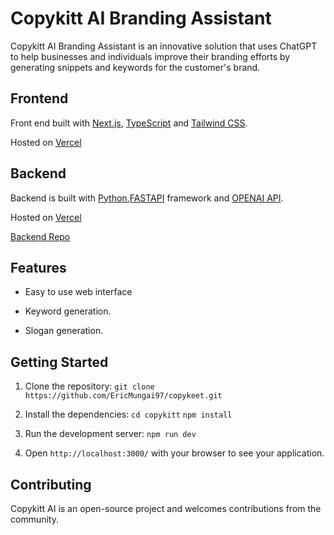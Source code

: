 # Copykitt AI Branding Assistant

Copykitt AI Branding Assistant is an innovative solution that uses ChatGPT to help businesses and individuals improve their branding efforts by generating snippets and keywords for the customer's brand.

## Frontend

Front end built with [Next.js](https://nextjs.org/), [TypeScript](https://www.typescriptlang.org/) and [Tailwind CSS](https://tailwindcss.com/).

Hosted on [Vercel](https://copykitt-seven.vercel.app/)

## Backend

Backend is built with [Python](https://www.python.org/),[FASTAPI](https://fastapi.tiangolo.com/) framework and [OPENAI API](https://platform.openai.com/docs/introduction).

Hosted on [Vercel](https://copykitt-three.vercel.app/)

[Backend Repo](https://github.com/EricMungai97/copykeet-api)

## Features
 
* Easy to use web interface

* Keyword generation.

* Slogan generation.

## Getting Started

1. Clone the repository: `git clone https://github.com/EricMungai97/copykeet.git`

2. Install the dependencies: ```cd copykitt``` 
```npm install```

3. Run the development server: ```npm run dev```

4. Open `http://localhost:3000/` with your browser to see your application.

## Contributing

Copykitt AI is an open-source project and welcomes contributions from the community. 